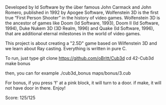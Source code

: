 Developed by Id Software by the über famous John Carmack and John Romero, published in 1992 by Apogee Software, Wolfenstein 3D is the first true “First Person
Shooter” in the history of video games.
Wolfenstein 3D is the ancestor of games like Doom (Id Software, 1993), Doom II
(Id Software, 1994), Duke Nukem 3D (3D Realm, 1996) and Quake (Id Software, 1996),
that are additional eternal milestones in the world of video games.

This project is about creating a "2.5D" game based on Wilfenstein 3D and we learn about Ray casting.
Everything is written in pure C.

To run, just type
git clone https://github.com/oBritt/Cub3d
cd 42-Cub3d
make bonus


then, you can for example
./cub3d_bonus maps/bonus/3.cub

For bonus, if you press 'f' at a pink block, it will turn to a door.
if make, it will not have door in there.
Enjoy!

Score: 125/125
